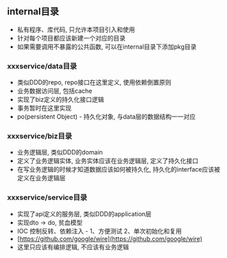 ## internal目录
- 私有程序、库代码, 只允许本项目引入和使用
- 针对每个项目都应该新建一个对应的目录
- 如果需要调用不暴露的公共函数, 可以在internal目录下添加pkg目录
### xxxservice/data目录
- 类似DDD的repo, repo接口在这里定义, 使用依赖倒置原则
- 业务数据访问层, 包括cache
- 实现了biz定义的持久化接口逻辑
- 事务暂时在这里实现
- po(persistent Object) - 持久化对象, 与data层的数据结构一一对应
### xxxservice/biz目录
- 业务逻辑层, 类似DDD的domain
- 定义了业务逻辑实体, 业务实体应该在业务逻辑层, 定义了持久化接口
- 在写业务逻辑的时候才知道数据应该如何被持久化, 持久化的interface应该被定义在业务逻辑层
### xxxservice/service目录
- 实现了api定义的服务层, 类似DDD的application层
- 实现dto -> do, 贫血模型
- IOC 控制反转、依赖注入 - 1、方便测试 2、单次初始化和复用
- [https://github.com/google/wire](https://github.com/google/wire)
- 这里只应该有编排逻辑, 不应该有业务逻辑
